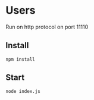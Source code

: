 # Users

Run on http protocol on port 11110

## Install 

```npm install```

## Start 

```node index.js```